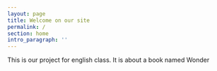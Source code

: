 ```yaml
---
layout: page
title: Welcome on our site
permalink: /
section: home
intro_paragraph: ''
---
```

This is our project for english class. It is about a book named Wonder
